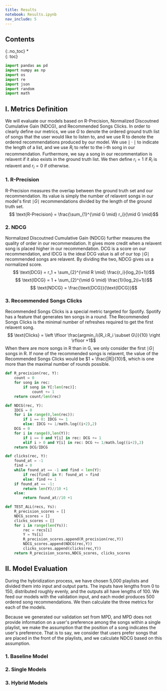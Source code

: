 ```yaml
---
title: Results
notebook: Results.ipynb
nav_include: 5
---
```


## Contents
{:.no_toc}
*  
{: toc}




```python
import pandas as pd
import numpy as np
import os
import re
import json
import random
import math
```


## I. Metrics Definition

We will evaluate our models based on R-Precision, Normalized Discoutned Cumulative Gain (NDCG), and Recommended Songs Clicks. In order to clearly define our metrics, we use $G$ to denote the ordered ground truth list of songs that the user would like to listen to, and we use R to denote the ordered recommendations produced by our model. We use $\mid \cdot \mid$ to indicate the length of a list, and we use $R_i$ to refer to the i-th song in our recommendation. Furthermore, we say a song in our recommentation is relavent if it also exists in the ground truth list. We then define $r_i = 1$ if $R_i$ is relavent and $r_i = 0$ if otherwise.

### 1. R-Precision

R-Precision measures the overlap between the ground truth set and our recommendation. Its value is simply the number of relavent songs in our model's  first $\mid G \mid$ recommendations divided by the length of the ground truth set.
$$ \text{R-Precision} = \frac{\sum_{1}^{\mid G \mid} r_i}{\mid G \mid}$$

### 2. NDCG

Normalized Discoutned Cumulative Gain (NDCG) further measures the quality of order in our recommendation. It gives more credit when a relavent song is placed higher in our recommendation. DCG is a score on our recommendation, and IDCG is the ideal DCG value is all of our top $\mid G \mid$ recommended songs are relavent. By dividing the two, NDCG gives us a normalized score.
$$ \text{DCG} = r_1 + \sum_{2}^{\mid R \mid} \frac{r_i}{log_2(i+1)}$$
$$ \text{IDCG} = 1 + \sum_{2}^{\mid G \mid} \frac{1}{log_2(i+1)}$$
$$ \text{NDCG} = \frac{\text{DCG}}{\text{IDCG}}$$

### 3. Recommended Songs Clicks 

Recommended Songs Clicks is a special metric targeted for Spotify. Spotify has a feature that generates ten songs in a round. The Recommended Songs Clicks is the minimal number of refreshes required to get the first relavent song. 
$$ \text{Clicks} = \left \lfloor \frac{argmin_i\{R_i:R_i \subset G\}}{10} \right \rfloor +1$$
When there are more songs in R than in G, we only consider the first $\mid G \mid$ songs in R. If none of the recommended songs is relavent, the value of the Recommended Songs Clicks would be $1 + \frac{|R|}{10}$, which is one more than the maximal number of rounds possible.



```python
def R_precision(rec, Y):
    count = 0
    for song in rec:
        if song in Y[:len(rec)]:
            count += 1 
    return count/len(rec)

def NDCG(rec, Y):
    IDCG = 0
    for i in range(0,len(rec)):
        if i == 0: IDCG += 1
        else: IDCG += 1/math.log((i+2),2)
    DCG = 0
    for i in range(0,len(Y)):
        if i == 0 and Y[i] in rec: DCG += 1
        elif i > 0 and Y[i] in rec: DCG += 1/math.log((i+2),2)     
    return DCG/IDCG

def clicks(rec, Y):
    found_at = -1
    find = 0
    while found_at == -1 and find < len(Y):
        if rec[find] in Y: found_at = find
        else: find += 1
    if found_at == -1:
        return len(Y)//10 +1
    else:
        return found_at//10 +1

def TEST_ALL(recs, Ys):
    R_precision_scores = []
    NDCG_scores = []
    clicks_scores = []
    for i in range(len(Ys)):
        rec = recs[i]
        Y = Ys[i]
        R_precision_scores.append(R_precision(rec,Y))
        NDCG_scores.append(NDCG(rec,Y))
        clicks_scores.append(clicks(rec,Y))
    return R_precision_scores,NDCG_scores, clicks_scores
```


## II. Model Evaluation

During the hybridization process, we have chosen 5,000 playlists and divided them into input and output parts. The inputs have lengths from 0 to 150, distributed roughly evenly, and the outputs all have lengths of 100. We feed our models with the validation input, and each model produces 500 ordered song recommendations. We then calculate the three metrics for each of the models.

Because we generated our validation set from MPD, and MPD does not provide information on a user's preference among the songs within a single playlist, we make the assumption that the position of a song indicates the user's preference. That is to say, we consider that users prefer songs that are placed in the front of the playlists, and we calculate NDCG based on this assumption. 

### 1. Baseline Model

### 2. Single Models

### 3. Hybrid Models
